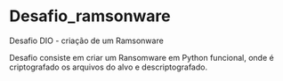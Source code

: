 # Desafio_ramsonware
Desafio DIO - criação de um Ramsonware

Desafio consiste em criar um Ransomware em Python funcional, onde é criptografado os arquivos do alvo e descriptografado.
